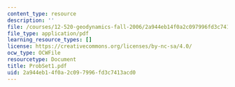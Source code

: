 ```yaml
---
content_type: resource
description: ''
file: /courses/12-520-geodynamics-fall-2006/2a944eb14f0a2c097996fd3c7413acd0_ProbSet1.pdf
file_type: application/pdf
learning_resource_types: []
license: https://creativecommons.org/licenses/by-nc-sa/4.0/
ocw_type: OCWFile
resourcetype: Document
title: ProbSet1.pdf
uid: 2a944eb1-4f0a-2c09-7996-fd3c7413acd0
---
```

